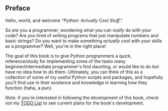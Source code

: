 ## Preface
Hello, world, and welcome "*Python: Actually Cool Stuff*."

So are you a programmer, wondering what you can *really* do with your code? Are you tired of writing programs that just manipulate numbers and basic strings? Do you want to make something *actually cool* with your skills as a programmer? Well, you're in the right place! 

The goal of this book is to give Python programmers a quick, reference/study for implementing some of the tasks many beginner/intermediate programmer's find daunting, or would like to do but have no idea *how* to do them. Ultimately, you can think of this as a collection of some of my useful Python scripts and packages, and hopefully you'll find use in their existence and knowledge in learning how they function (haha, a pun). 

*Note:* if you're interested in following the development of this book, check out my [TODO
List](https://github.com/zach-king/CoolPython/blob/master/TODO.md) to see
current plans for the book's development. 
